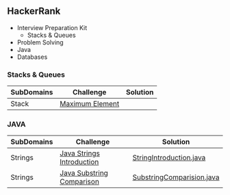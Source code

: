 ## HackerRank
 - Interview Preparation Kit
    * Stacks & Queues
 - Problem Solving
 - Java
 - Databases
 
 ### Stacks & Queues
 SubDomains | Challenge | Solution |
 ------------ | -------------|-------|
 Stack | [Maximum Element](https://www.hackerrank.com/challenges/maximum-element/problem) | 
 
 ### JAVA
 SubDomains | Challenge | Solution |
 ------------ | -------------|-------|
 Strings  | [Java Strings Introduction](https://www.hackerrank.com/challenges/java-strings-introduction/problem) |[StringIntroduction.java](src/main/java/avaj/StringIntroduction.java)
 Strings | [Java Substring Comparison](https://www.hackerrank.com/challenges/java-string-compare/problem) | [SubstringComparision.java](src/main/java/avaj/SubstringComparison.java)
 
 
